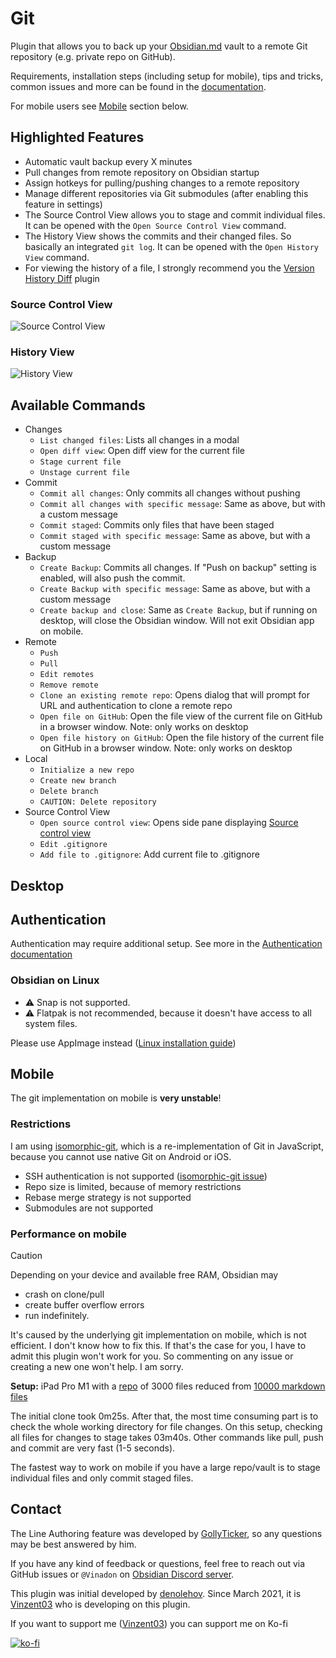 # Git

Plugin that allows you to back up your [Obsidian.md](https://obsidian.md) vault to a remote Git repository (e.g. private repo on GitHub).

Requirements, installation steps (including setup for mobile), tips and tricks, common issues and more can be found in the [documentation](https://publish.obsidian.md/git-doc).

For mobile users see [Mobile](#mobile) section below.

## Highlighted Features

-   Automatic vault backup every X minutes
-   Pull changes from remote repository on Obsidian startup
-   Assign hotkeys for pulling/pushing changes to a remote repository
-   Manage different repositories via Git submodules (after enabling this feature in settings)
-   The Source Control View allows you to stage and commit individual files. It can be opened with the `Open Source Control View` command.
-   The History View shows the commits and their changed files. So basically an integrated `git log`. It can be opened with the `Open History View` command.
-   For viewing the history of a file, I strongly recommend you the [Version History Diff](obsidian://show-plugin?id=obsidian-version-history-diff) plugin

### Source Control View

![Source Control View](https://raw.githubusercontent.com/denolehov/obsidian-git/master/images/source-view.png)

### History View

![History View](https://raw.githubusercontent.com/denolehov/obsidian-git/master/images/history-view.png)

## Available Commands

-   Changes
    -   `List changed files`: Lists all changes in a modal
    -   `Open diff view`: Open diff view for the current file
    -   `Stage current file`
    -   `Unstage current file`
-   Commit
    -   `Commit all changes`: Only commits all changes without pushing
    -   `Commit all changes with specific message`: Same as above, but with a custom message
    -   `Commit staged`: Commits only files that have been staged
    -   `Commit staged with specific message`: Same as above, but with a custom message
-   Backup
    -   `Create Backup`: Commits all changes. If "Push on backup" setting is enabled, will also push the commit.
    -   `Create Backup with specific message`: Same as above, but with a custom message
    -   `Create backup and close`: Same as `Create Backup`, but if running on desktop, will close the Obsidian window. Will not exit Obsidian app on mobile.
-   Remote
    -   `Push`
    -   `Pull`
    -   `Edit remotes`
    -   `Remove remote`
    -   `Clone an existing remote repo`: Opens dialog that will prompt for URL and authentication to clone a remote repo
    -   `Open file on GitHub`: Open the file view of the current file on GitHub in a browser window. Note: only works on desktop
    -   `Open file history on GitHub`: Open the file history of the current file on GitHub in a browser window. Note: only works on desktop
-   Local
    -   `Initialize a new repo`
    -   `Create new branch`
    -   `Delete branch`
    -   `CAUTION: Delete repository`
-   Source Control View
    -   `Open source control view`: Opens side pane displaying [Source control view](#sidebar-view)
    -   `Edit .gitignore`
    -   `Add file to .gitignore`: Add current file to .gitignore

## Desktop

## Authentication

Authentication may require additional setup. See more in the [Authentication documentation](https://publish.obsidian.md/git-doc/Authentication)

### Obsidian on Linux

-   ⚠ Snap is not supported.
-   ⚠ Flatpak is not recommended, because it doesn't have access to all system files.

Please use AppImage instead ([Linux installation guide](https://publish.obsidian.md/git-doc/Installation#Linux))

## Mobile

The git implementation on mobile is **very unstable**!

### Restrictions

I am using [isomorphic-git](https://isomorphic-git.org/), which is a re-implementation of Git in JavaScript, because you cannot use native Git on Android or iOS.

-   SSH authentication is not supported ([isomorphic-git issue](https://github.com/isomorphic-git/isomorphic-git/issues/231))
-   Repo size is limited, because of memory restrictions
-   Rebase merge strategy is not supported
-   Submodules are not supported

### Performance on mobile

> [!caution]
> Depending on your device and available free RAM, Obsidian may
>
> -   crash on clone/pull
> -   create buffer overflow errors
> -   run indefinitely.
>
> It's caused by the underlying git implementation on mobile, which is not efficient. I don't know how to fix this. If that's the case for you, I have to admit this plugin won't work for you. So commenting on any issue or creating a new one won't help. I am sorry.

**Setup:** iPad Pro M1 with a [repo](https://github.com/Vinzent03/obsidian-git-stress-test) of 3000 files reduced from [10000 markdown files](https://github.com/Zettelkasten-Method/10000-markdown-files)

The initial clone took 0m25s. After that, the most time consuming part is to check the whole working directory for file changes. On this setup, checking all files for changes to stage takes 03m40s. Other commands like pull, push and commit are very fast (1-5 seconds).

The fastest way to work on mobile if you have a large repo/vault is to stage individual files and only commit staged files.

## Contact

The Line Authoring feature was developed by [GollyTicker](https://github.com/GollyTicker), so any questions may be best answered by him.

If you have any kind of feedback or questions, feel free to reach out via GitHub issues or `@Vinadon` on [Obsidian Discord server](https://discord.com/invite/veuWUTm).

This plugin was initial developed by [denolehov](https://github.com/denolehov). Since March 2021, it is [Vinzent03](https://github.com/Vinzent03) who is developing on this plugin.

If you want to support me ([Vinzent03](https://github.com/Vinzent03)) you can support me on Ko-fi

[![ko-fi](https://ko-fi.com/img/githubbutton_sm.svg)](https://ko-fi.com/F1F195IQ5)

